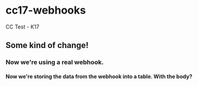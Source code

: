 # cc17-webhooks
CC Test - K17

## Some kind of change!

### Now we're using a real webhook.

#### Now we're storing the data from the webhook into a table. With the body?
